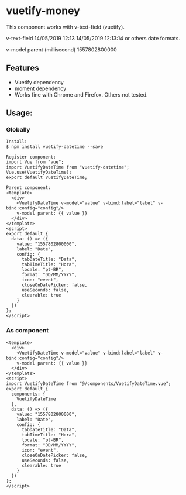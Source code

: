 # vuetify-money

This component works with v-text-field (vuetify).

v-text-field
14/05/2019 12:13
14/05/2019 12:13:14 or others date formats.

v-model parent (millisecond)
1557802800000

## Features

- Vuetify dependency
- moment dependency
- Works fine with Chrome and Firefox. Others not tested.

## Usage:

### Globally
```
Install:
$ npm install vuetify-datetime --save

Register component:
import Vue from "vue";
import VuetifyDateTime from "vuetify-datetime";
Vue.use(VuetifyDateTime);
export default VuetifyDateTime;

Parent component:
<template>
  <div>
    <VuetifyDateTime v-model="value" v-bind:label="label" v-bind:config="config"/>
    v-model parent: {{ value }}
  </div>
</template>
<script>
export default {
  data: () => ({
    value: "1557802800000",
    label: "Date",
    config: {
      tabDateTitle: "Data", 
      tabTimeTitle: "Hora",
      locale: "pt-BR",
      format: "DD/MM/YYYY",
      icon: "event",
      closeOnDatePicker: false,
      useSeconds: false,
      clearable: true
    }
  })
};
</script>

```
### As component
```
<template>
  <div>
    <VuetifyDateTime v-model="value" v-bind:label="label" v-bind:config="config"/>
    v-model parent: {{ value }}
  </div>
</template>
<script>
import VuetifyDateTime from "@/components/VuetifyDateTime.vue";
export default {
  components: {
    VuetifyDateTime
  },
  data: () => ({
    value: "1557802800000",
    label: "Date",
    config: {
      tabDateTitle: "Data", 
      tabTimeTitle: "Hora",
      locale: "pt-BR",
      format: "DD/MM/YYYY",
      icon: "event",
      closeOnDatePicker: false,
      useSeconds: false,
      clearable: true
    }
  })
};
</script>
```
